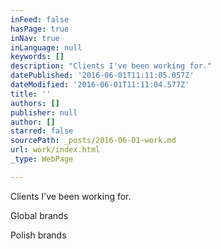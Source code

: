 ```yaml
---
inFeed: false
hasPage: true
inNav: true
inLanguage: null
keywords: []
description: "Clients I've been working for."
datePublished: '2016-06-01T11:11:05.057Z'
dateModified: '2016-06-01T11:11:04.577Z'
title: ''
authors: []
publisher: null
author: []
starred: false
sourcePath: _posts/2016-06-01-work.md
url: work/index.html
_type: WebPage

---
```

Clients I've been working for.

Global brands

Polish brands